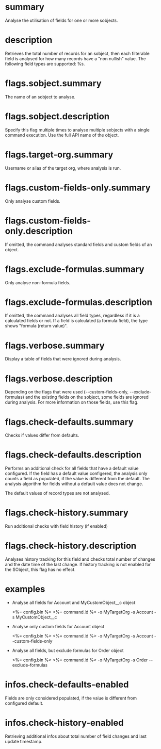 # summary

Analyse the utilisation of fields for one or more sobjects.

# description

Retrieves the total number of records for an sobject, then each filterable field is analysed
for how many records have a "non nullish" value. The following field types are supported:
%s.

# flags.sobject.summary

The name of an sobject to analyse.

# flags.sobject.description

Specify this flag multiple times to analyse multiple sobjects with a single command execution.
Use the full API name of the object.

# flags.target-org.summary

Username or alias of the target org, where analysis is run.

# flags.custom-fields-only.summary

Only analyse custom fields.

# flags.custom-fields-only.description

If omitted, the command analyses standard fields and custom fields of an object.

# flags.exclude-formulas.summary

Only analyse non-formula fields.

# flags.exclude-formulas.description

If omitted, the command analyses all field types, regardless if it is a calculated fields or not.
If a field is calculated (a formula field), the type shows "formula (return value)".

# flags.verbose.summary

Display a table of fields that were ignored during analysis.

# flags.verbose.description

Depending on the flags that were used (--custom-fields-only, --exclude-formulas) and the existing fields on the sobject,
some fields are ignored during analysis. For more information on those fields, use this flag.

# flags.check-defaults.summary

Checks if values differ from defaults.

# flags.check-defaults.description

Performs an additional check for all fields that have a default value configured. If the field has a default value configered,
the analysis only counts a field as populated, if the value is different from the default. The analysis algorithm for fields 
without a default value does not change.

The default values of record types are not analysed.

# flags.check-history.summary

Run additional checks with field history (if enabled)

# flags.check-history.description

Analyses history tracking for this field and checks total number of changes and the date time of the last change. If history
tracking is not enabled for the SObject, this flag has no effect.

# examples

- Analyse all fields for Account and MyCustomObject__c object

  <%= config.bin %> <%= command.id %> -o MyTargetOrg -s Account -s MyCustomObject__c

- Analyse only custom fields for Account object

  <%= config.bin %> <%= command.id %> -o MyTargetOrg -s Account --custom-fields-only

- Analyse all fields, but exclude formulas for Order object

  <%= config.bin %> <%= command.id %> -o MyTargetOrg -s Order --exclude-formulas

# infos.check-defaults-enabled

Fields are only considered populated, if the value is different from configured default.

# infos.check-history-enabled

Retrieving additional infos about total number of field changes and last update timestamp.